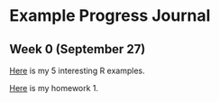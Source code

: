 # Example Progress Journal
## Week 0 (September 27)

[Here](files/erdincelif_homework_0.html) is my 5 interesting R examples.

[Here](files/erdincelif_HW1.html) is my homework 1.
